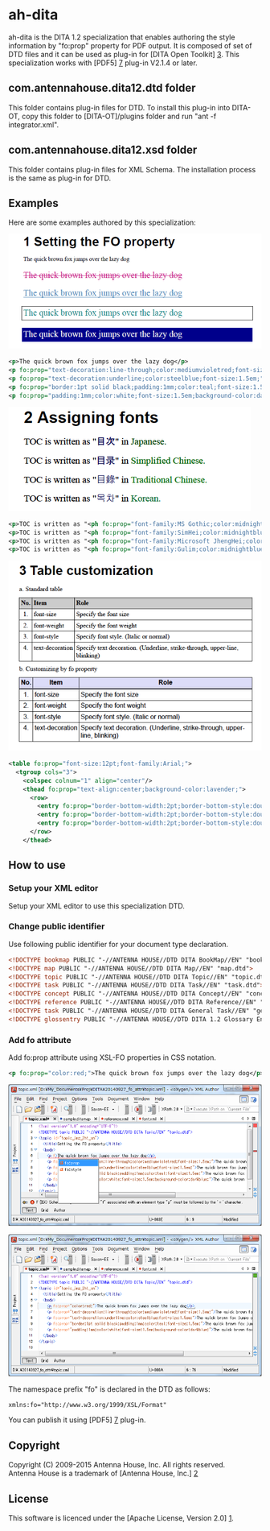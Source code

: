 # ah-dita #
ah-dita is the DITA 1.2 specialization that enables authoring the style information by "fo:prop" property for PDF output.
It is composed of set of DTD files and it can be used as plug-in for [DITA Open Toolkit] [3].
This specialization works with [PDF5] [7] plug-in V2.1.4 or later.

## com.antennahouse.dita12.dtd folder ##

This folder contains plug-in files for DTD. To install this plug-in into DITA-OT, copy this folder to [DITA-OT]/plugins folder and run "ant -f integrator.xml".

## com.antennahouse.dita12.xsd folder ##

This folder contains plug-in files for XML Schema. The installation process is the same as plug-in for DTD.

## Examples ##

Here are some examples authored by this specialization:

![Set FO property](images/set_fo_property.png)

```xml
<p>The quick brown fox jumps over the lazy dog</p>
<p fo:prop="text-decoration:line-through;color:mediumvioletred;font-size:1.5em;">The quick brown fox jumps over the lazy dog</p>
<p fo:prop="text-decoration:underline;color:steelblue;font-size:1.5em;">The quick brown fox jumps over the lazy dog</p>
<p fo:prop="border:1pt solid black;padding:1mm;color:teal;font-size:1.5em;">The quick brown fox jumps over the lazy dog</p>
<p fo:prop="padding:1mm;color:white;font-size:1.5em;background-color:darkblue;">The quick brown fox jumps over the lazy dog</p>
```

![Assigning fonts](images/assigning_fonts.png)

```xml
<p>TOC is written as "<ph fo:prop="font-family:MS Gothic;color:midnightblue;">目次</ph>" in <ph fo:prop="color:darkgreen;">Japanese.</ph></p>
<p>TOC is written as "<ph fo:prop="font-family:SimHei;color:midnightblue;">目录</ph>" in <ph fo:prop="color:green;">Simplified Chinese.</ph></p>
<p>TOC is written as "<ph fo:prop="font-family:Microsoft JhengHei;color:midnightblue;">目錄</ph>" in <ph fo:prop="color:forestgreen;">Traditional Chinese.</ph></p>
<p>TOC is written as "<ph fo:prop="font-family:Gulim;color:midnightblue;">목차</ph>" in <ph fo:prop="color:seagreen;">Korean.</ph></p>
```

![Table customization](images/table_customization.png)

```xml
<table fo:prop="font-size:12pt;font-family:Arial;">
  <tgroup cols="3">
    <colspec colnum="1" align="center"/>
    <thead fo:prop="text-align:center;background-color:lavender;">
      <row>
        <entry fo:prop="border-bottom-width:2pt;border-bottom-style:double;">No.</entry>
        <entry fo:prop="border-bottom-width:2pt;border-bottom-style:double;">Item</entry>
        <entry fo:prop="border-bottom-width:2pt;border-bottom-style:double;">Role</entry>
      </row>
    </thead>
```

## How to use ##

### Setup your XML editor ###

Setup your XML editor to use this specialization DTD.

### Change public identifier ###

Use following public identifier for your document type declaration.

```xml
<!DOCTYPE bookmap PUBLIC "-//ANTENNA HOUSE//DTD DITA BookMap//EN" "bookmap.dtd">
<!DOCTYPE map PUBLIC "-//ANTENNA HOUSE//DTD DITA Map//EN" "map.dtd">
<!DOCTYPE topic PUBLIC "-//ANTENNA HOUSE//DTD DITA Topic//EN" "topic.dtd">
<!DOCTYPE task PUBLIC "-//ANTENNA HOUSE//DTD DITA Task//EN" "task.dtd">
<!DOCTYPE concept PUBLIC "-//ANTENNA HOUSE//DTD DITA Concept//EN" "concept.dtd">
<!DOCTYPE reference PUBLIC "-//ANTENNA HOUSE//DTD DITA Reference//EN" "reference.dtd">
<!DOCTYPE task PUBLIC "-//ANTENNA HOUSE//DTD DITA General Task//EN" "generalTask.dtd">
<!DOCTYPE glossentry PUBLIC "-//ANTENNA HOUSE//DTD DITA 1.2 Glossary Entry//EN" "glossentry.dtd">
```

### Add fo attribute ###

Add fo:prop attribute using XSL-FO properties in CSS notation.

```xml
<p fo:prop="color:red;">The quick brown fox jumps over the lazy dog</p>
```

![Select fo attribute](images/fo_attr.png)

![Add fo attribute](images/fo_attr_insert.png)

The namespace prefix "fo" is declared in the DTD as follows:

```xml
xmlns:fo="http://www.w3.org/1999/XSL/Format"
```

You can publish it using [PDF5] [7] plug-in.


## Copyright ##

Copyright (C) 2009-2015 Antenna House, Inc. All rights reserved.  
Antenna House is a trademark of [Antenna House, Inc.] [2]

## License ##

This software is licenced under the [Apache License, Version 2.0] [1].

[1]: http://www.apache.org/licenses/LICENSE-2.0 "Apache License, Version 2.0"
[2]: http://www.antennahouse.com/ "Antenna House, Inc."
[3]: http://sourceforge.net/projects/dita-ot/ "DITA Open Toolkit"
[4]: http://antennahouse.com/product.htm "Antenna House Formatter"
[5]: https://www.oasis-open.org/committees/tc_home.php?wg_abbrev=dita "OASIS Darwin Information Typing Architecture (DITA)"
[6]: http://www.w3.org/TR/xsl/ "XSL Formatting Object"
[7]: https://github.com/AntennaHouse/pdf5 "DITA Open Toolkit PDF5 plug-in"
